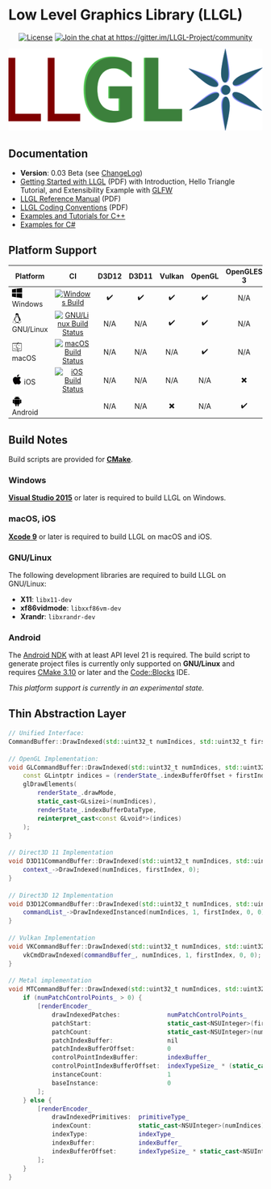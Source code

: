 # Low Level Graphics Library (LLGL)

<p align="center">
    <a href="https://github.com/LukasBanana/LLGL/blob/master/LICENSE.txt"><img alt="License" src="https://img.shields.io/badge/license-BSD--3%20clause-blue.svg" /></a>
    <a href="https://gitter.im/LLGL-Project/community"><img alt="Join the chat at https://gitter.im/LLGL-Project/community" src="https://badges.gitter.im/LLGL-Project/LLGL.svg" /></a>
</p>

<p align="center"><img src="docu/LLGL_Logo.png"/></p>


## Documentation

- **Version**: 0.03 Beta (see [ChangeLog](docu/ChangeLog))
- [Getting Started with LLGL](docu/GettingStarted/Getting%20Started%20with%20LLGL.pdf) (PDF)
with Introduction, Hello Triangle Tutorial, and Extensibility Example with [GLFW](http://www.glfw.org/)
- [LLGL Reference Manual](docu/refman.pdf) (PDF)
- [LLGL Coding Conventions](docu/CodingConventions/Coding%20Conventions%20for%20LLGL.pdf) (PDF)
- [Examples and Tutorials for C++](examples/Cpp)
- [Examples for C#](examples/CSharp)


## Platform Support

| Platform | CI | D3D12 | D3D11 | Vulkan | OpenGL | OpenGLES 3 | Metal |
|----------|:--:|:-----:|:-----:|:------:|:------:|:----------:|:-----:|
| <img src="docu/Icons/windows.svg" height="20" /> Windows | [![Windows Build](https://ci.appveyor.com/api/projects/status/j09x8n07u3byfky0?svg=true)](https://ci.appveyor.com/project/LukasBanana/llgl) | :heavy_check_mark: | :heavy_check_mark: | :heavy_check_mark: | :heavy_check_mark: | N/A | N/A |
| <img src="docu/Icons/linux.svg" height="20" /> GNU/Linux | [![GNU/Linux Build Status](http://badges.herokuapp.com/travis/LukasBanana/LLGL?env=BADGE_LINUX=&label=build)](https://travis-ci.org/LukasBanana/LLGL) | N/A | N/A | :heavy_check_mark: | :heavy_check_mark: | N/A | N/A |
| <img src="docu/Icons/macos.svg" height="20" /> macOS | [![macOS Build Status](http://badges.herokuapp.com/travis/LukasBanana/LLGL?env=BADGE_MACOS=&label=build)](https://travis-ci.org/LukasBanana/LLGL) | N/A | N/A | N/A | :heavy_check_mark: | N/A | :heavy_check_mark: |
| <img src="docu/Icons/ios.svg" height="20" /> iOS | [![iOS Build Status](http://badges.herokuapp.com/travis/LukasBanana/LLGL?env=BADGE_IOS=&label=build)](https://travis-ci.org/LukasBanana/LLGL) | N/A | N/A | N/A | N/A | :heavy_multiplication_x: | :heavy_check_mark: |
| <img src="docu/Icons/android.svg" height="20" /> Android | | N/A | N/A | :heavy_multiplication_x: | N/A | :heavy_check_mark: | N/A |


## Build Notes

Build scripts are provided for [**CMake**]((https://cmake.org/)).

### Windows

[**Visual Studio 2015**](https://visualstudio.microsoft.com/) or later is required to build LLGL on Windows.

### macOS, iOS

[**Xcode 9**](https://developer.apple.com/xcode/) or later is required to build LLGL on macOS and iOS.

### GNU/Linux

The following development libraries are required to build LLGL on GNU/Linux:
- **X11**: `libx11-dev`
- **xf86vidmode**: `libxxf86vm-dev`
- **Xrandr**: `libxrandr-dev`

### Android

The [Android NDK](https://developer.android.com/ndk) with at least API level 21 is required.
The build script to generate project files is currently only supported on **GNU/Linux**
and requires [CMake 3.10](https://cmake.org/) or later and the [Code::Blocks](http://www.codeblocks.org/) IDE.

*This platform support is currently in an experimental state.*


## Thin Abstraction Layer

```cpp
// Unified Interface:
CommandBuffer::DrawIndexed(std::uint32_t numIndices, std::uint32_t firstIndex);

// OpenGL Implementation:
void GLCommandBuffer::DrawIndexed(std::uint32_t numIndices, std::uint32_t firstIndex) {
    const GLintptr indices = (renderState_.indexBufferOffset + firstIndex * renderState_.indexBufferStride);
    glDrawElements(
        renderState_.drawMode,
        static_cast<GLsizei>(numIndices),
        renderState_.indexBufferDataType,
        reinterpret_cast<const GLvoid*>(indices)
    );
}

// Direct3D 11 Implementation
void D3D11CommandBuffer::DrawIndexed(std::uint32_t numIndices, std::uint32_t firstIndex) {
    context_->DrawIndexed(numIndices, firstIndex, 0);
}

// Direct3D 12 Implementation
void D3D12CommandBuffer::DrawIndexed(std::uint32_t numIndices, std::uint32_t firstIndex) {
    commandList_->DrawIndexedInstanced(numIndices, 1, firstIndex, 0, 0);
}

// Vulkan Implementation
void VKCommandBuffer::DrawIndexed(std::uint32_t numIndices, std::uint32_t firstIndex) {
    vkCmdDrawIndexed(commandBuffer_, numIndices, 1, firstIndex, 0, 0);
}

// Metal implementation
void MTCommandBuffer::DrawIndexed(std::uint32_t numIndices, std::uint32_t firstIndex) {
    if (numPatchControlPoints_ > 0) {
        [renderEncoder_
            drawIndexedPatches:             numPatchControlPoints_
            patchStart:                     static_cast<NSUInteger>(firstIndex) / numPatchControlPoints_
            patchCount:                     static_cast<NSUInteger>(numIndices) / numPatchControlPoints_
            patchIndexBuffer:               nil
            patchIndexBufferOffset:         0
            controlPointIndexBuffer:        indexBuffer_
            controlPointIndexBufferOffset:  indexTypeSize_ * (static_cast<NSUInteger>(firstIndex))
            instanceCount:                  1
            baseInstance:                   0
        ];
    } else {
        [renderEncoder_
            drawIndexedPrimitives:  primitiveType_
            indexCount:             static_cast<NSUInteger>(numIndices)
            indexType:              indexType_
            indexBuffer:            indexBuffer_
            indexBufferOffset:      indexTypeSize_ * static_cast<NSUInteger>(firstIndex)
        ];
    }
}
```


